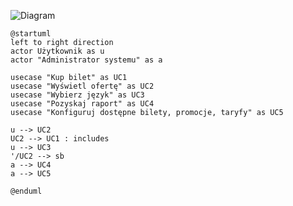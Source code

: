![Diagram](https://img.plantuml.biz/plantuml/png/PP4zRiCm38LtduBmqYL1aIPTEXGfEdOfK0IT5PjEvH_H42aOyas2NgLZSgzAjj84w220ullqI3njMPGLrxLPYvM045Xz-18ejSL2D9bC5K8MTkSVBmqDHZUW65nsTpyB-OTdmGx4AiEgANnjV1uHbd_CNhSeD2HzdwppbxBJHdDmY5UUM3SnAiiSOw4O8Nzp_MmmARlNrLNwzEVlGQEqG1LQEHqJyd2Bx3NQ4UhJSVHDqjTN_Pr6pusgmQgUx6N6vcOycKeVd7KrbCHXHczmtiSleBVKKL7Z0aAQllBf-MDO7vRBvscLS5AzWYVGfcXTYHmoYeqeXC0kz7fgptpCARKtVrLmtg8fux_z0W00)
```plantUML
@startuml
left to right direction
actor Użytkownik as u
actor "Administrator systemu" as a

usecase "Kup bilet" as UC1
usecase "Wyświetl ofertę" as UC2
usecase "Wybierz język" as UC3
usecase "Pozyskaj raport" as UC4
usecase "Konfiguruj dostępne bilety, promocje, taryfy" as UC5

u --> UC2
UC2 --> UC1 : includes
u --> UC3
'/UC2 --> sb
a --> UC4
a --> UC5

@enduml
```
